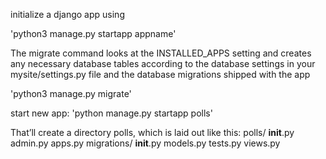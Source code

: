 initialize a django app using 

'python3 manage.py startapp appname'


The migrate command looks at the INSTALLED_APPS setting and creates any necessary database tables according to the database settings in your mysite/settings.py file and the database migrations shipped with the app

'python3 manage.py migrate'


start new app:
'python manage.py startapp polls'

That’ll create a directory polls, which is laid out like this:
polls/
    __init__.py
    admin.py
    apps.py
    migrations/
        __init__.py
    models.py
    tests.py
    views.py


